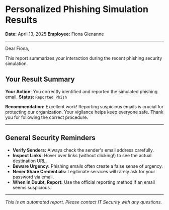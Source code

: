# Personalized Phishing Simulation Results
**Date:** April 13, 2025
**Employee:** Fiona Glenanne

---
Dear Fiona,

This report summarizes your interaction during the recent phishing security simulation.

## Your Result Summary

**Your Action:** You correctly identified and reported the simulated phishing email.
**Status:** `Reported Phish`

**Recommendation:** Excellent work! Reporting suspicious emails is crucial for protecting our organization. Your vigilance helps keep everyone safe. Thank you for following the correct procedure.

---

## General Security Reminders

* **Verify Senders:** Always check the sender's email address carefully.
* **Inspect Links:** Hover over links (without clicking!) to see the actual destination URL.
* **Beware Urgency:** Phishing emails often create a false sense of urgency.
* **Never Share Credentials:** Legitimate services will rarely ask for your password via email.
* **When in Doubt, Report:** Use the official reporting method if an email seems suspicious.

---

_This is an automated report. Please contact IT Security with any questions._